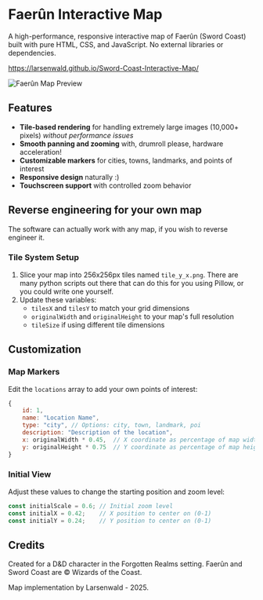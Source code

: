 # Faerûn Interactive Map

A high-performance, responsive interactive map of Faerûn (Sword Coast) built with pure HTML, CSS, and JavaScript. No external libraries or dependencies.

https://larsenwald.github.io/Sword-Coast-Interactive-Map/

![Faerûn Map Preview](https://github.com/user-attachments/assets/2e519454-37e3-47e1-a6ad-d8bcf1ea797d)

## Features

- **Tile-based rendering** for handling extremely large images (10,000+ pixels) *without performance issues*
- **Smooth panning and zooming** with, drumroll please, hardware acceleration!
- **Customizable markers** for cities, towns, landmarks, and points of interest
- **Responsive design** naturally :)
- **Touchscreen support** with controlled zoom behavior

## Reverse engineering for your own map

The software can actually work with any map, if you wish to reverse engineer it.

### Tile System Setup

1. Slice your map into 256x256px tiles named `tile_y_x.png`. There are many python scripts out there that can do this for you using Pillow, or you could write one yourself.
2. Update these variables:
   - `tilesX` and `tilesY` to match your grid dimensions
   - `originalWidth` and `originalHeight` to your map's full resolution
   - `tileSize` if using different tile dimensions

## Customization

### Map Markers

Edit the `locations` array to add your own points of interest:

```javascript
{
    id: 1,
    name: "Location Name",
    type: "city", // Options: city, town, landmark, poi
    description: "Description of the location",
    x: originalWidth * 0.45,  // X coordinate as percentage of map width
    y: originalHeight * 0.75  // Y coordinate as percentage of map height
}
```

### Initial View

Adjust these values to change the starting position and zoom level:

```javascript
const initialScale = 0.6; // Initial zoom level
const initialX = 0.42;    // X position to center on (0-1)
const initialY = 0.24;    // Y position to center on (0-1)
```

## Credits

Created for a D&D character in the Forgotten Realms setting. Faerûn and Sword Coast are © Wizards of the Coast.

Map implementation by Larsenwald - 2025.
